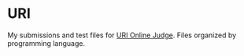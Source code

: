 # URI
My submissions and test files for [URI Online Judge](https://www.urionlinejudge.com.br/). 
Files organized by programming language.
